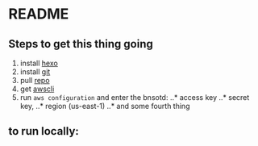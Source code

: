 # README

## Steps to get this thing going 

1. install [hexo](https://hexo.io/docs/index.html)
2. install [git](https://git-scm.com/downloads)
3. pull [repo](https://github.com/enichol/bnsotd.git)
4. get [awscli](https://docs.aws.amazon.com/cli/latest/userguide/installing.html)
5. run `aws configuration`  and enter the bnsotd:
..* access key
..* secret key, 
..* region (us-east-1) 
..* and some fourth thing

## to run locally:

